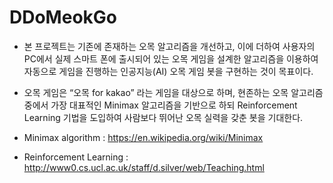# DDoMeokGo

- 본 프로젝트는 기존에 존재하는 오목 알고리즘을 개선하고, 이에 더하여 사용자의 PC에서 실제 스마트 폰에 출시되어 있는 오목 게임을 설계한 알고리즘을 이용하여 자동으로 게임을 진행하는 인공지능(AI) 오목 게임 봇을 구현하는 것이 목표이다. 

- 오목 게임은 “오목 for kakao” 라는 게임을 대상으로 하며, 현존하는 오목 알고리즘 중에서 가장 대표적인 Minimax 알고리즘을 기반으로 하되 Reinforcement Learning 기법을 도입하여 사람보다 뛰어난 오목 실력을 갖춘 봇을 기대한다.

- Minimax algorithm : https://en.wikipedia.org/wiki/Minimax
- Reinforcement Learning : http://www0.cs.ucl.ac.uk/staff/d.silver/web/Teaching.html
